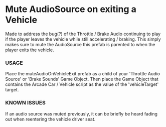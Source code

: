 # Mute AudioSource on exiting a Vehicle

Made to address the bug(?) of the Throttle / Brake Audio continuing to play if the player leaves the vehicle while still accelerating / braking.
This simply makes sure to mute the AudioSource this prefab is parented to when the player exits the vehicle.

### USAGE ###

Place the muteAudioOnVehicleExit prefab as a child of your 'Throttle Audio Source' or 'Brake Sounds' Game Object. 
Then place the Game Object that contains the Arcade Car / Vehicle script as the value of the 'vehicleTarget' target.

### KNOWN ISSUES ###
If an audio source was muted previously, it can be briefly be heard fading out when reentering the vehicle driver seat.